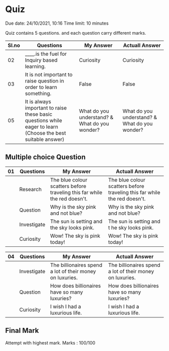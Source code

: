 # Quiz

Due date: 24/10/2021, 10:16 Time limit: 10 minutes

Quiz contains 5 questions. and each question carry different marks.

|Sl.no| Questions | My Answer | Actuall Answer|
|---|---|---|---|
|02|____.is the fuel for Inquiry based learning.| Curiosity | Curiosity |
|03|It is not important to raise question in order to learn something.|False|False|
|05| It is always important to raise these basic questions while eager to learn (Choose the best suitable answer) |What do you understand? & What do you wonder?|What do you understand? & What do you wonder?|


## Multiple choice Question

| 01| Questions | My Answer | Actuall Answer|
|---|---|---|---|
||Research|The blue colour scatters before traveling this far while the red doesn't.|The blue colour scatters before traveling this far while the red doesn't.|  
||Question|Why is the sky pink and not blue?|Why is the sky pink and not blue?|
|| Investigate | The sun is setting and the sky looks pink.|The sun is setting and t he sky looks pink.|
|| Curiosity | Wow! The sky is pink today!|Wow! The sky is pink today!|

| 04| Questions | My Answer | Actuall Answer|
|---|---|---|---|
|| Investigate |The billionaires spend a lot of their money on luxuries.|The billionaires spend a lot of their money on luxuries.|
||Question|How does billionaires have so many luxuries?|How does billionaires have so many luxuries?|
|| Curiosity |I wish I had a luxurious life.|I wish I had a luxurious life.|
        
## Final Mark
Attempt with highest mark.
Marks : 100/100
    